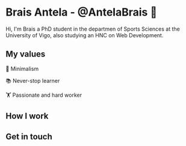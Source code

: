 # Brais Antela - @AntelaBrais 👋

Hi, I'm Brais a PhD student in the departmen of Sports Sciences at the University of Vigo, also studying an HNC on Web Development.

## My values

🗻 Minimalism

📚 Never-stop learner

🏋️ Passionate and hard worker


## How I work

## Get in touch

